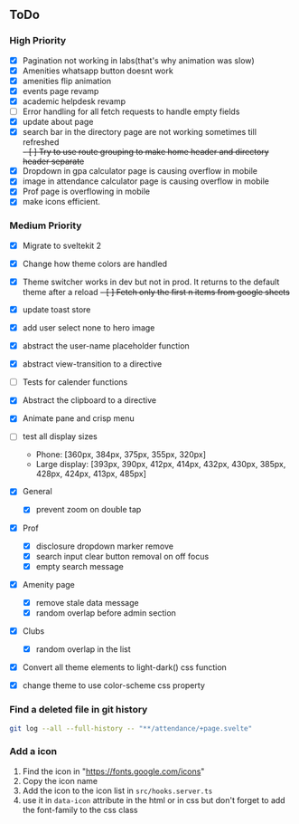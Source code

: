 ## ToDo

### High Priority
- [x] Pagination not working in labs(that's why animation was slow)
- [x] Amenities whatsapp button doesnt work
- [x] amenities flip animation
- [x] events page revamp
- [x] academic helpdesk revamp
- [ ] Error handling for all fetch requests to handle empty fields
- [x] update about page
- [x] search bar in the directory page are not working sometimes till refreshed  
  ~~- [ ] Try to use route grouping to make home header and directory header separate~~
- [x] Dropdown in gpa calculator page is causing overflow in mobile
- [x] image in attendance calculator page is causing overflow in mobile
- [x] Prof page is overflowing in mobile
- [x] make icons efficient.

### Medium Priority
- [x] Migrate to sveltekit 2
- [x] Change how theme colors are handled
- [x] Theme switcher works in dev but not in prod. It returns to the default theme after a reload
~~- [ ] Fetch only the first n items from google sheets~~
- [x] update toast store
- [x] add user select none to hero image
- [x] abstract the user-name placeholder function
- [x] abstract view-transition to a directive
- [ ] Tests for calender functions
- [x] Abstract the clipboard to a directive
- [x] Animate pane and crisp menu
- [ ] test all display sizes 
    - Phone: [360px, 384px, 375px, 355px, 320px]
    - Large display: [393px, 390px, 412px, 414px, 432px, 430px, 385px, 428px, 424px, 413px, 485px]

- [x] General
  - [x] prevent zoom on double tap
- [x] Prof
  - [x] disclosure dropdown marker remove
  - [x] search input clear button removal on off focus
  - [x] empty search message
- [x] Amenity page
  - [x] remove stale data message
  - [x] random overlap before admin section
- [x] Clubs
  - [x] random overlap in the list
- [x] Convert all theme elements to light-dark() css function
- [x] change theme to use color-scheme css property

### Find a deleted file in git history

```bash
git log --all --full-history -- "**/attendance/+page.svelte"
```

### Add a icon

1. Find the icon in "https://fonts.google.com/icons"
2. Copy the icon name
3. Add the icon to the icon list in `src/hooks.server.ts`
4. use it in `data-icon` attribute in the html or in css but don't forget to add the font-family to the css class
